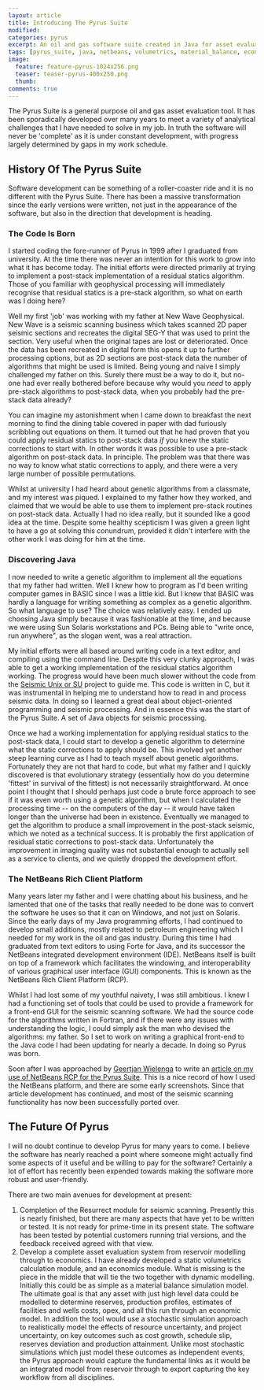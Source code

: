 ```yaml
---
layout: article
title: Introducing The Pyrus Suite
modified:
categories: pyrus
excerpt: An oil and gas software suite created in Java for asset evaluation including volumetrics, material balance and economics.
tags: [pyrus_suite, java, netbeans, volumetrics, material_balance, economics, seismic_scanning]
image:
  feature: feature-pyrus-1024x256.png
  teaser: teaser-pyrus-400x250.png
  thumb:
comments: true
---
```


The Pyrus Suite is a general purpose oil and gas asset evaluation tool. It has been sporadically developed over many years to meet a variety of analytical challenges that I have needed to solve in my job. In truth the software will never be 'complete' as it is under constant development, with progress largely determined by gaps in my work schedule.

## History Of The Pyrus Suite

Software development can be something of a roller-coaster ride and it is no different with the Pyrus Suite. There has been a massive transformation since the early versions were written, not just in the appearance of the software, but also in the direction that development is heading.

### The Code Is Born

I started coding the fore-runner of Pyrus in 1999 after I graduated from university. At the time there was never an intention for this work to grow into what it has become today. The initial efforts were directed primarily at trying to implement a post-stack implementation of a residual statics algorithm. Those of you familiar with geophysical processing will immediately recognise that residual statics is a pre-stack algorithm, so what on earth was I doing here?

Well my first 'job' was working with my father at New Wave Geophysical. New Wave is a seismic scanning business which takes scanned 2D paper seismic sections and recreates the digital SEG-Y that was used to print the section. Very useful when the original tapes are lost or deteriorated. Once the data has been recreated in digital form this opens it up to further processing options, but as 2D sections are post-stack data the number of algorithms that might be used is limited. Being young and naive I simply challenged my father on this. Surely there must be a way to do it, but no-one had ever really bothered before because why would you *need* to apply pre-stack algorithms to post-stack data, when you probably had the pre-stack data already?

You can imagine my astonishment when I came down to breakfast the next morning to find the dining table covered in paper with dad furiously scribbling out equations on them. It turned out that he had proven that you could apply residual statics to post-stack data *if* you knew the static corrections to start with. In other words it was possible to use a pre-stack algorithm on post-stack data. In principle. The problem was that there was no way to know what static corrections to apply, and there were a very large number of possible permutations.

Whilst at university I had heard about genetic algorithms from a classmate, and my interest was piqued. I explained to my father how they worked, and claimed that we would be able to use them to implement pre-stack routines on post-stack data. Actually I had no idea really, but it sounded like a good idea at the time. Despite some healthy scepticism I was given a green light to have a go at solving this conundrum, provided it didn't interfere with the other work I was doing for him at the time.

### Discovering Java

I now needed to write a genetic algorithm to implement all the equations that my father had written. Well I knew how to program as I'd been writing computer games in BASIC since I was a little kid. But I knew that BASIC was hardly a language for writing something as complex as a genetic algorithm. So what language to use? The choice was relatively easy. I ended up choosing Java simply because it was fashionable at the time, and because we were using Sun Solaris workstations and PCs. Being able to "write once, run anywhere", as the slogan went, was a real attraction.

My initial efforts were all based around writing code in a text editor, and compiling using the command line. Despite this very clunky approach, I was able to get a working implementation of the residual statics algorithm working. The progress would have been much slower without the code from the [Seismic Unix or SU](http://www.seismicunix.com/w/Main_Page) project to guide me. This code is written in C, but it was instrumental in helping me to understand how to read in and process seismic data. In doing so I learned a great deal about object-oriented programming and seismic processing. And in essence this was the start of the Pyrus Suite. A set of Java objects for seismic processing.

Once we had a working implementation for applying residual statics to the post-stack data, I could start to develop a genetic algorithm to determine what the static corrections to apply should be. This involved yet another steep learning curve as I had to teach myself about genetic algorithms. Fortunately they are not that hard to code, but what my father and I quickly discovered is that evolutionary strategy (essentially how do you determine 'fittest' in survival of the fittest) is not necessarily straightforward. At once point I thought that I should perhaps just code a brute force approach to see if it was even worth using a genetic algorithm, but when I calculated the processing time -- on the computers of the day -- it would have taken longer than the universe had been in existence. Eventually we managed to get the algorithm to produce a small improvement in the post-stack seismic, which we noted as a technical success. It is probably the first application of residual static corrections to post-stack data. Unfortunately the improvement in imaging quality was not substantial enough to actually sell as a service to clients, and we quietly dropped the development effort. 

### The NetBeans Rich Client Platform

Many years later my father and I were chatting about his business, and he lamented that one of the tasks that really needed to be done was to convert the software he uses so that it can on Windows, and not just on Solaris. Since the early days of my Java programming efforts, I had continued to develop small additions, mostly related to petroleum engineering which I needed for my work in the oil and gas industry. During this time I had graduated from text editors to using Forte for Java, and its successor the NetBeans integrated development environment (IDE). NetBeans itself is built on top of a framework which facilitates the windowing, and interoperability of various graphical user interface (GUI) components. This is known as the NetBeans Rich Client Platform (RCP). 

Whilst I had lost some of my youthful naivety, I was still ambitious. I knew I had a functioning set of tools that could be used to provide a framework for a front-end GUI for the seismic scanning software. We had the source code for the algorithms written in Fortran, and if there were any issues with understanding the logic, I could simply ask the man who devised the algorithms: my father. So I set to work on writing a graphical front-end to the Java code I had been updating for nearly a decade. In doing so Pyrus was born.

Soon after I was approached by [Geertjan Wielenga](https://blogs.oracle.com/geertjan/entry/welcome_to_me) to write an [article on my use of NetBeans RCP for the Pyrus Suite](http://netbeans.dzone.com/nb-petroleum-engineering). This is a nice record of how I used the NetBeans platform, and there are some early screenshots. Since that article development has continued, and most of the seismic scanning functionality has now been successfully ported over.

## The Future Of Pyrus

I will no doubt continue to develop Pyrus for many years to come. I believe the software has nearly reached a point where someone might actually find some aspects of it useful and be willing to pay for the software? Certainly a lot of effort has recently been expended towards making the software more robust and user-friendly.

There are two main avenues for development at present:

1. Completion of the Resurrect module for seismic scanning. Presently this is nearly finished, but there are many aspects that have yet to be written or tested. It is not ready for prime-time in its present state. The software has been tested by potential customers running trial versions, and the feedback received agreed with that view.
2. Develop a complete asset evaluation system from reservoir modelling through to economics. I have already developed a static volumetrics calculation module, and an economics module. What is missing is the piece in the middle that will tie the two together with dynamic modelling. Initially this could be as simple as a material balance simulation model. The ultimate goal is that any asset with just high level data could be modelled to determine reserves, production profiles, estimates of facilities and wells costs, opex, and all this run through an economic model. In addition the tool would use a stochastic simulation approach to realistically model the effects of resource uncertainty, and project uncertainty, on key outcomes such as cost growth, schedule slip, reserves deviation and production attainment. Unlike most stochastic simulations which just model these outcomes as independent events, the Pyrus approach would capture the fundamental links as it would be an integrated model from reservoir through to export capturing the key workflow from all disciplines.